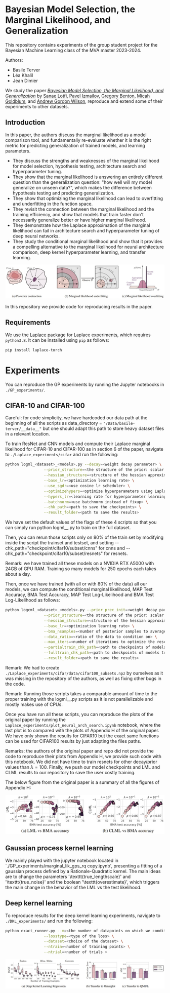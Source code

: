 # Bayesian Model Selection, the Marginal Likelihood, and Generalization


This repository contains experiments of the group student project for the Bayesian Machine Learning class of the MVA master 2023-2024. 

Authors:
- Basile Terver
- Léa Khalil
- Jean Dimier

We study the paper [_Bayesian Model Selection, the Marginal Likelihood, and Generalization_](https://arxiv.org/abs/2202.11678) by [Sanae Lotfi](https://sanaelotfi.github.io/), [Pavel Izmailov](https://izmailovpavel.github.io/), [Gregory Benton](g-benton.github.io), [Micah Goldblum](https://goldblum.github.io/), and [Andrew Gordon Wilson](https://cims.nyu.edu/~andrewgw/), reproduce and extend some of their experiments to other datasets.


## Introduction

In this paper, the authors discuss the marginal likelihood as a model comparison tool, and fundamentally re-evaluate whether it is the right metric for predicting generalization of trained models, and learning parameters.
- They discuss the strengths and weaknesses of the marginal likelihood for model selection, hypothesis testing, architecture search and hyperparameter tuning. 
- They show that the marginal likelihood is answering an entirely different question than the generalization question: "how well will my model generalize on unseen data?", which makes the difference between hypothesis testing and predicting generalization.
- They show that optimizing the marginal likelihood can lead to overfitting and underfitting in the function space. 
- They revisit the connection between the marginal likelihood and the training efficiency, and show that models that train faster don't necessarily generalize better or have higher marginal likelihood. 
- They demonstrate how the Laplace approximation of the marginal likelihood can fail in architecture search and hyperparameter tuning of deep neural networks. 
- They study the conditional marginal likelihood and show that it provides a compelling alternative to the marginal likelihood for neural architecture comparison, deep kernel hyperparameter learning, and transfer learning. 

![Pitfalls of the marginal likelihood](./demos/lml_pitfalls.png)

In this repository we provide code for reproducing results in the paper.

## Requirements

We use the [Laplace](https://github.com/AlexImmer/Laplace) package for Laplace experiments, which requires `python3.8`. It can be installed using `pip` as follows:

```bash
pip install laplace-torch
```

# Experiments

You can reproduce the GP experiments by running the Jupyter notebooks in `./GP_experiments/`. 

## CIFAR-10 and CIFAR-100
Careful: for code simplicity, we have hardcoded our data path at the beginning of all the scripts as data_directory = `"/Data/basile-terver/__data__"` but one should adapt this path to store heavy dataset files in a relevant location.

To train ResNet and CNN models and compute their Laplace marginal likelihood for CIFAR-10 and CIFAR-100 as in section 6 of the paper, navigate to `./Laplace_experiments/cifar` and run the following: 
```bash
python logml_<dataset>_<models>.py --decay=<weight decay parameter> \
				 --prior_structure=<the structure of the prior: scalar or layerwise> \
                 --hessian_structure=<structure of the hessian approximation: full, kron, diag> \
                 --base_lr=<optimization learning rate> \
                 --use_sgdr=<use cosine lr scheduler> \
                 --optimizehypers=<optimize hyperparameters using Laplace approximation> \
                 --hypers_lr=<learning rate for hyperparameter learning> \
                 --batchnorm=<use batchnorm instead of fixup> \
                 --chk_path=<path to save the checkpoints> \
                 --result_folder=<path to save the results> 
```
We have set the default values of the flags of these 4 scripts so that you can simply run python logml_<dataset>_<models>.py to train on the full dataset. 

Then, you can rerun those scripts only on 80% of the train set by modifying inside the script the trainset and testset, and setting --chk_path="checkpoint/cifar10/subset/cnns" for cnns and --chk_path="checkpoint/cifar10/subset/resnets" for resnets.

Remark: we have trained all these models on a NVIDIA RTX A5000 with 24GB of GPU RAM. Training so many models for 250 epochs each takes about a day.

Then, once we have trained (with all or with 80% of the data) all our models, we can compute the conditional marginal likelihood, MAP Test Accuracy, BMA Test Accuracy, MAP Test Log-Likelihood and BMA Test Log-Likelihood as follows:

```bash
python logcml_<dataset>_<models>.py --prior_prec_init=<weight decay parameter> \
				 --prior_structure=<the structure of the prior: scalar or layerwise> \
                 --hessian_structure=<structure of the hessian approximation: full, kron, diag> \
                 --base_lr=<optimization learning rate> \
                 --bma_nsamples=<number of posterior samples to average over> \
                 --data_ratio=<ratio of the data to condition on> \
                 --max_iters=<number of iterations to optimize the rescaling parameter of the hessian> \
                 --partialtrain_chk_path=<path to checkpoints of models trained on a fraction of the data> \
                 --fulltrain_chk_path=<path to checkpoints of models trained on the full data> \
                 --result_folder=<path to save the results> 
```

Remark: We had to create `./Laplace_experiments/cifar/data/cifar100_subsets.npz` by ourselves as it was missing in the repository of the authors, as well as fixing other bugs in the code.

Remark: Running those scripts takes a comparable amount of time to the proper training with the logml_<dataset>_<models>.py scripts as it is not parallelizable and mostly makes use of CPUs.

Once you have run all these scripts, you can reproduce the plots of the original paper by running the `Laplace_experiments/plot_neural_arch_search.ipynb` notebook, where the last plot is to compared with the plots of Appendix H of the original paper. We have only shown the results for CIFAR10 but the exact same functions can be used for CIFAR100 results by just adapting the files paths. 

Remarks: the authors of the original paper and repo did not provide the code to reproduce their plots from Appendix H, we provide such code with this notebook. We did not have time to train resnets for other decay/prior values than $\lambda=100$. Finally, we push our model checkpoints and LML and CLML results to our repository to save the user costly training.

The below figure from the original paper is a summary of all the figures of Appendix H:

![Neural hyperparameter optimization for CIFAR-100](./demos/laplace_cifar100.png)

## Gaussian process kernel learning

We mainly played with the jupyter notebook located in `./GP_experiments/marginal_lik_gps_rq copy.ipynb', presenting a fitting of a gaussian process defined by a Rationale-Quadratic kernel. The main ideas are to change the parameters '\texttt{true\_lengthscale}' and '\texttt{true\_noise}' and the boolean '\texttt{overestimate}', which triggers the main change in the behavior of the LML vs the test likelihood. 

## Deep kernel learning 

To reproduce results for the deep kernel learning experiments, navigate to `./DKL_experiments/` and run the following:

```bash
python exact_runner.py --m=<the number of datapoints on which we condition> \
				 --losstype=<type of the loss> \
                 --dataset=<choice of the dataset> \
                 --ntrain=<number of training points> \
                 --ntrial=<number of trials > 
```

![Deep kernel learning experiments](./demos/dkl_results.png)

